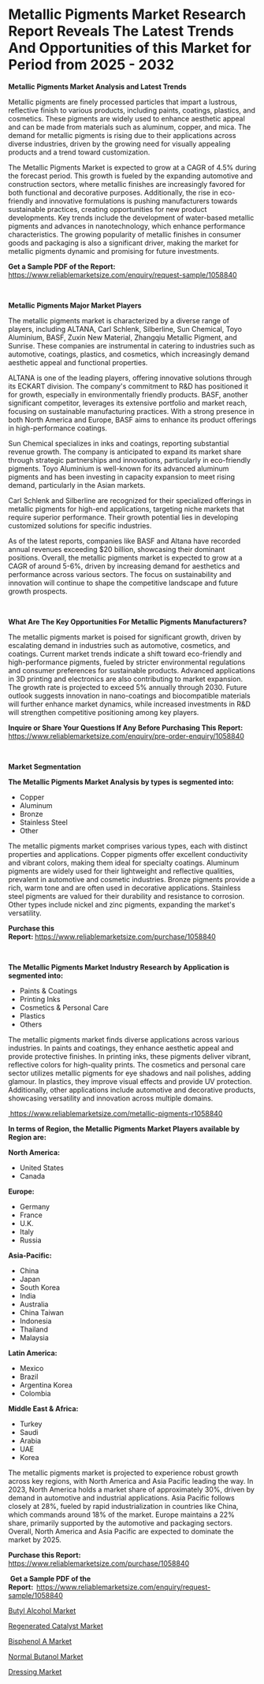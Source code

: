 <p><h1>Metallic Pigments Market Research Report Reveals The Latest Trends And Opportunities of this Market for Period from 2025 - 2032</h1></p><p><strong>Metallic Pigments Market Analysis and Latest Trends</strong></p>
<p><p>Metallic pigments are finely processed particles that impart a lustrous, reflective finish to various products, including paints, coatings, plastics, and cosmetics. These pigments are widely used to enhance aesthetic appeal and can be made from materials such as aluminum, copper, and mica. The demand for metallic pigments is rising due to their applications across diverse industries, driven by the growing need for visually appealing products and a trend toward customization.</p><p>The Metallic Pigments Market is expected to grow at a CAGR of 4.5% during the forecast period. This growth is fueled by the expanding automotive and construction sectors, where metallic finishes are increasingly favored for both functional and decorative purposes. Additionally, the rise in eco-friendly and innovative formulations is pushing manufacturers towards sustainable practices, creating opportunities for new product developments. Key trends include the development of water-based metallic pigments and advances in nanotechnology, which enhance performance characteristics. The growing popularity of metallic finishes in consumer goods and packaging is also a significant driver, making the market for metallic pigments dynamic and promising for future investments.</p></p>
<p><strong>Get a Sample PDF of the Report:&nbsp;</strong> <a href="https://www.reliablemarketsize.com/enquiry/request-sample/1058840?utm_campaign=1836&utm_medium=2&utm_source=Github&utm_content=ia&utm_term=01042025&utm_id=metallic-pigments">https://www.reliablemarketsize.com/enquiry/request-sample/1058840</a></p>
<p>&nbsp;</p>
<p><strong>Metallic Pigments Major Market Players</strong></p>
<p><p>The metallic pigments market is characterized by a diverse range of players, including ALTANA, Carl Schlenk, Silberline, Sun Chemical, Toyo Aluminium, BASF, Zuxin New Material, Zhangqiu Metallic Pigment, and Sunrise. These companies are instrumental in catering to industries such as automotive, coatings, plastics, and cosmetics, which increasingly demand aesthetic appeal and functional properties.</p><p>ALTANA is one of the leading players, offering innovative solutions through its ECKART division. The company's commitment to R&D has positioned it for growth, especially in environmentally friendly products. BASF, another significant competitor, leverages its extensive portfolio and market reach, focusing on sustainable manufacturing practices. With a strong presence in both North America and Europe, BASF aims to enhance its product offerings in high-performance coatings.</p><p>Sun Chemical specializes in inks and coatings, reporting substantial revenue growth. The company is anticipated to expand its market share through strategic partnerships and innovations, particularly in eco-friendly pigments. Toyo Aluminium is well-known for its advanced aluminum pigments and has been investing in capacity expansion to meet rising demand, particularly in the Asian markets.</p><p>Carl Schlenk and Silberline are recognized for their specialized offerings in metallic pigments for high-end applications, targeting niche markets that require superior performance. Their growth potential lies in developing customized solutions for specific industries.</p><p>As of the latest reports, companies like BASF and Altana have recorded annual revenues exceeding $20 billion, showcasing their dominant positions. Overall, the metallic pigments market is expected to grow at a CAGR of around 5-6%, driven by increasing demand for aesthetics and performance across various sectors. The focus on sustainability and innovation will continue to shape the competitive landscape and future growth prospects.</p></p>
<p>&nbsp;</p>
<p><strong>What Are The Key Opportunities For Metallic Pigments Manufacturers?</strong></p>
<p><p>The metallic pigments market is poised for significant growth, driven by escalating demand in industries such as automotive, cosmetics, and coatings. Current market trends indicate a shift toward eco-friendly and high-performance pigments, fueled by stricter environmental regulations and consumer preferences for sustainable products. Advanced applications in 3D printing and electronics are also contributing to market expansion. The growth rate is projected to exceed 5% annually through 2030. Future outlook suggests innovation in nano-coatings and biocompatible materials will further enhance market dynamics, while increased investments in R&D will strengthen competitive positioning among key players.</p></p>
<p><strong>Inquire or Share Your Questions If Any Before Purchasing This Report:</strong> <a href="https://www.reliablemarketsize.com/enquiry/pre-order-enquiry/1058840?utm_campaign=1836&utm_medium=2&utm_source=Github&utm_content=ia&utm_term=01042025&utm_id=metallic-pigments">https://www.reliablemarketsize.com/enquiry/pre-order-enquiry/1058840</a></p>
<p>&nbsp;</p>
<p><strong>Market Segmentation</strong></p>
<p><strong>The Metallic Pigments Market Analysis by types is segmented into:</strong></p>
<p><ul><li>Copper</li><li>Aluminum</li><li>Bronze</li><li>Stainless Steel</li><li>Other</li></ul></p>
<p><p>The metallic pigments market comprises various types, each with distinct properties and applications. Copper pigments offer excellent conductivity and vibrant colors, making them ideal for specialty coatings. Aluminum pigments are widely used for their lightweight and reflective qualities, prevalent in automotive and cosmetic industries. Bronze pigments provide a rich, warm tone and are often used in decorative applications. Stainless steel pigments are valued for their durability and resistance to corrosion. Other types include nickel and zinc pigments, expanding the market's versatility.</p></p>
<p><strong>Purchase this Report:&nbsp;</strong><a href="https://www.reliablemarketsize.com/purchase/1058840?utm_campaign=1836&utm_medium=2&utm_source=Github&utm_content=ia&utm_term=01042025&utm_id=metallic-pigments">https://www.reliablemarketsize.com/purchase/1058840</a></p>
<p>&nbsp;</p>
<p><strong>The Metallic Pigments Market Industry Research by Application is segmented into:</strong></p>
<p><ul><li>Paints & Coatings</li><li>Printing Inks</li><li>Cosmetics & Personal Care</li><li>Plastics</li><li>Others</li></ul></p>
<p><p>The metallic pigments market finds diverse applications across various industries. In paints and coatings, they enhance aesthetic appeal and provide protective finishes. In printing inks, these pigments deliver vibrant, reflective colors for high-quality prints. The cosmetics and personal care sector utilizes metallic pigments for eye shadows and nail polishes, adding glamour. In plastics, they improve visual effects and provide UV protection. Additionally, other applications include automotive and decorative products, showcasing versatility and innovation across multiple domains.</p></p>
<p><a href="https://www.reliablemarketsize.com/metallic-pigments-r1058840?utm_campaign=1836&utm_medium=2&utm_source=Github&utm_content=ia&utm_term=01042025&utm_id=metallic-pigments">&nbsp;https://www.reliablemarketsize.com/metallic-pigments-r1058840</a></p>
<p><strong>In terms of Region, the Metallic Pigments Market Players available by Region are:</strong></p>
<p>
    <p> <strong> North America: </strong>
        <ul>
            <li>United States</li>
            <li>Canada</li>
        </ul>
        </p> 
    <p> <strong> Europe: </strong>
        <ul>
            <li>Germany</li>
            <li>France</li>
            <li>U.K.</li>
            <li>Italy</li>
            <li>Russia</li>
        </ul>
        </p> 
    <p> <strong> Asia-Pacific: </strong>
        <ul>
            <li>China</li>
            <li>Japan</li>
            <li>South Korea</li>
            <li>India</li>
            <li>Australia</li>
            <li>China Taiwan</li>
            <li>Indonesia</li>
            <li>Thailand</li>
            <li>Malaysia</li>
        </ul>
        </p> 
    <p> <strong> Latin America: </strong>
        <ul>
            <li>Mexico</li>
            <li>Brazil</li>
            <li>Argentina Korea</li>
            <li>Colombia</li>
        </ul>
        </p> 
    <p> <strong> Middle East & Africa: </strong>
        <ul>
            <li>Turkey</li>
            <li>Saudi</li>
            <li>Arabia</li>
            <li>UAE</li>
            <li>Korea</li>
        </ul>
    </p>
    </p>
<p><p>The metallic pigments market is projected to experience robust growth across key regions, with North America and Asia Pacific leading the way. In 2023, North America holds a market share of approximately 30%, driven by demand in automotive and industrial applications. Asia Pacific follows closely at 28%, fueled by rapid industrialization in countries like China, which commands around 18% of the market. Europe maintains a 22% share, primarily supported by the automotive and packaging sectors. Overall, North America and Asia Pacific are expected to dominate the market by 2025.</p></p>
<p><strong>Purchase this Report: </strong><a href="https://www.reliablemarketsize.com/purchase/1058840?utm_campaign=1836&utm_medium=2&utm_source=Github&utm_content=ia&utm_term=01042025&utm_id=metallic-pigments">https://www.reliablemarketsize.com/purchase/1058840</a></p>
<p>&nbsp;<strong>Get a Sample PDF of the Report:&nbsp;&nbsp;</strong><a href="https://www.reliablemarketsize.com/enquiry/request-sample/1058840?utm_campaign=1836&utm_medium=2&utm_source=Github&utm_content=ia&utm_term=01042025&utm_id=metallic-pigments">https://www.reliablemarketsize.com/enquiry/request-sample/1058840</a></p>
<p><strong></strong></p>
<p><p><a href="https://github.com/arneslullapq/Market-Research-Report-List-1/blob/main/butyl-alcohol-market.md?utm_campaign=1836&utm_medium=2&utm_source=Github&utm_content=ia&utm_term=01042025&utm_id=metallic-pigments">Butyl Alcohol Market</a></p><p><a href="https://github.com/mukaithaisia/Market-Research-Report-List-1/blob/main/regenerated-catalyst-market.md?utm_campaign=1836&utm_medium=2&utm_source=Github&utm_content=ia&utm_term=01042025&utm_id=metallic-pigments">Regenerated Catalyst Market</a></p><p><a href="https://github.com/langolaskark/Market-Research-Report-List-1/blob/main/bisphenol-a-market.md?utm_campaign=1836&utm_medium=2&utm_source=Github&utm_content=ia&utm_term=01042025&utm_id=metallic-pigments">Bisphenol A Market</a></p><p><a href="https://github.com/arocasanzib6/Market-Research-Report-List-1/blob/main/normal-butanol-market.md?utm_campaign=1836&utm_medium=2&utm_source=Github&utm_content=ia&utm_term=01042025&utm_id=metallic-pigments">Normal Butanol Market</a></p><p><a href="https://github.com/thatejanet4y/Market-Research-Report-List-1/blob/main/dressing-market.md?utm_campaign=1836&utm_medium=2&utm_source=Github&utm_content=ia&utm_term=01042025&utm_id=metallic-pigments">Dressing Market</a></p></p>